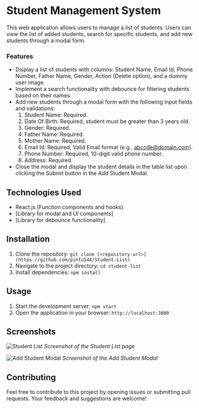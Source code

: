 # Student Management System

This web application allows users to manage a list of students. Users can view the list of added students, search for specific students, and add new students through a modal form.

### Features

- Display a list of students with columns: Student Name, Email Id, Phone Number, Father Name, Gender, Action (Delete option), and a dummy user image.
- Implement a search functionality with debounce for filtering students based on their names.
- Add new students through a modal form with the following input fields and validations:
  1. Student Name: Required.
  2. Date Of Birth: Required, student must be greater than 3 years old.
  3. Gender: Required.
  4. Father Name: Required.
  5. Mother Name: Required.
  6. Email Id: Required, Valid Email format (e.g., abccde@domain.com).
  7. Phone Number: Required, 10-digit valid phone number.
  8. Address: Required.
- Close the modal and display the student details in the table list upon clicking the Submit button in the Add Student Modal.

## Technologies Used

- React.js (Function components and hooks)
- [Library for modal and UI components]
- [Library for debounce functionality]

## Installation

1. Clone the repository: `git clone [<repository-url>](https://github.com/pintu544/Student-List)`
2. Navigate to the project directory: `cd student-list`
3. Install dependencies: `npm install`

## Usage

1. Start the development server: `npm start`
2. Open the application in your browser: `http://localhost:3000`

## Screenshots

![Student List](https://www.linkpicture.com/q/localhost_3000_crud-app.png)
*Screenshot of the Student List page*

![Add Student Modal](https://www.linkpicture.com/q/localhost_3000_crud-app-1_1.png)
*Screenshot of the Add Student Modal*

## Contributing

Feel free to contribute to this project by opening issues or submitting pull requests. Your feedback and suggestions are welcome!


